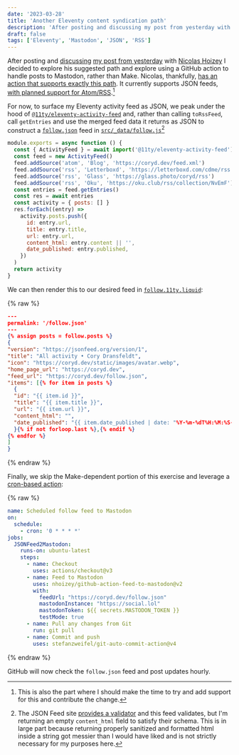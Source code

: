 ```yaml
---
date: '2023-03-28'
title: 'Another Eleventy content syndication path'
description: 'After posting and discussing my post from yesterday with Nicolas Hoizey I decided to explore his suggested path and explore using a GitHub action to handle posts to Mastodon, rather than Make.'
draft: false
tags: ['Eleventy', 'Mastodon', 'JSON', 'RSS']
---
```


After posting and [discussing](https://social.lol/@nhoizey@mamot.fr/110101373765987885) [my post from yesterday](/posts/2023/automate-syndicate-content-mastodon-eleventy/) with [Nicolas Hoizey](https://nicolas-hoizey.com/) I decided to explore his suggested path and explore using a GitHub action to handle posts to Mastodon, rather than Make.<!-- excerpt --> Nicolas, thankfully, [has an action that supports exactly this path](https://github.com/marketplace/actions/any-feed-to-mastodon). It currently supports JSON feeds, [with planned support for Atom/RSS](https://github.com/nhoizey/github-action-feed-to-mastodon/issues/16).[^1]

For now, to surface my Eleventy activity feed as JSON, we peak under the hood of [`@11ty/eleventy-activity-feed`](https://www.npmjs.com/package/@11ty/eleventy-activity-feed) and, rather than calling `toRssFeed`, call `getEntries` and use the merged feed data it returns as JSON to construct a [`follow.json`](https://coryd.dev/follow.json) feed in [`src/_data/follow.js`](https://github.com/cdransf/coryd.dev/blob/66085dfdb1fab7bd46b8aa3e4b5e40ced906fb93/src/_data/follow.js)[^2]

```javascript
module.exports = async function () {
  const { ActivityFeed } = await import('@11ty/eleventy-activity-feed')
  const feed = new ActivityFeed()
  feed.addSource('atom', 'Blog', 'https://coryd.dev/feed.xml')
  feed.addSource('rss', 'Letterboxd', 'https://letterboxd.com/cdme/rss')
  feed.addSource('rss', 'Glass', 'https://glass.photo/coryd/rss')
  feed.addSource('rss', 'Oku', 'https://oku.club/rss/collection/NvEmF')
  const entries = feed.getEntries()
  const res = await entries
  const activity = { posts: [] }
  res.forEach((entry) =>
    activity.posts.push({
      id: entry.url,
      title: entry.title,
      url: entry.url,
      content_html: entry.content || '',
      date_published: entry.published,
    })
  )
  return activity
}
```

We can then render this to our desired feed in [`follow.11ty.liquid`](https://github.com/cdransf/coryd.dev/blob/66085dfdb1fab7bd46b8aa3e4b5e40ced906fb93/src/follow.11ty.liquid):

{% raw %}

```json
---
permalink: '/follow.json'
---
{% assign posts = follow.posts %}
{
"version": "https://jsonfeed.org/version/1",
"title": "All activity • Cory Dransfeldt",
"icon": "https://coryd.dev/static/images/avatar.webp",
"home_page_url": "https://coryd.dev",
"feed_url": "https://coryd.dev/follow.json",
"items": [{% for item in posts %}
  {
  "id": "{{ item.id }}",
  "title": "{{ item.title }}",
  "url": "{{ item.url }}",
  "content_html": "",
  "date_published": "{{ item.date_published | date: "%Y-%m-%dT%H:%M:%S-08:00" }}"
  }{% if not forloop.last %},{% endif %}
{% endfor %}
]
}
```

{% endraw %}

Finally, we skip the Make-dependent portion of this exercise and leverage a [cron-based action](https://github.com/cdransf/coryd.dev/blob/66085dfdb1fab7bd46b8aa3e4b5e40ced906fb93/.github/workflows/scheduled-post.yaml#L21):

{% raw %}

```yaml
name: Scheduled follow feed to Mastodon
on:
  schedule:
    - cron: '0 * * * *'
jobs:
  JSONFeed2Mastodon:
    runs-on: ubuntu-latest
    steps:
      - name: Checkout
        uses: actions/checkout@v3
      - name: Feed to Mastodon
        uses: nhoizey/github-action-feed-to-mastodon@v2
        with:
          feedUrl: "https://coryd.dev/follow.json"
          mastodonInstance: "https://social.lol"
          mastodonToken: ${{ secrets.MASTODON_TOKEN }}
          testMode: true
      - name: Pull any changes from Git
        run: git pull
      - name: Commit and push
        uses: stefanzweifel/git-auto-commit-action@v4
```

{% endraw %}

GitHub will now check the `follow.json` feed and post updates hourly.

[^1]: This is also the part where I should make the time to try and add support for this and contribute the change.
[^2]: The JSON Feed site [provides a validator](https://validator.jsonfeed.org/) and this feed validates, but I'm returning an empty `content_html` field to satisfy their schema. This is in large part because returning properly sanitized and formatted html inside a string got messier than I would have liked and is not strictly necessary for my purposes here.
